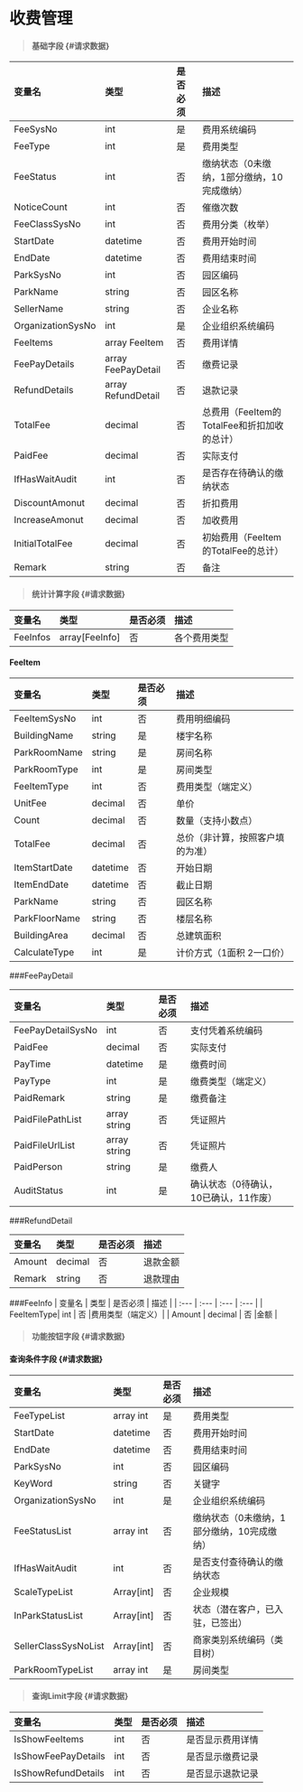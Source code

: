 # 收费管理

> #### 基础字段 {#请求数据}

| 变量名 | 类型 | 是否必须 | 描述 |
| :--- | :--- | :--- | :--- |
| FeeSysNo | int | 是 | 费用系统编码 |
| FeeType | int | 是 | 费用类型 |
| FeeStatus | int | 否 |缴纳状态（0未缴纳，1部分缴纳，10完成缴纳） |
| NoticeCount | int | 否 |催缴次数 |
| FeeClassSysNo | int | 否 | 费用分类（枚举） |
| StartDate | datetime | 否 | 费用开始时间 |
| EndDate | datetime | 否 | 费用结束时间 |
| ParkSysNo| int | 否 | 园区编码|
| ParkName | string | 否 | 园区名称|
| SellerName | string | 否 |企业名称 |
| OrganizationSysNo | int | 是 | 企业组织系统编码 |
| FeeItems | array FeeItem | 否 |费用详情 |
| FeePayDetails | array FeePayDetail | 否 |缴费记录 |
| RefundDetails | array RefundDetail | 否 |退款记录 |
| TotalFee | decimal | 否 |总费用（FeeItem的TotalFee和折扣加收的总计） |
| PaidFee | decimal | 否 |实际支付 |
| IfHasWaitAudit| int | 否 |是否存在待确认的缴纳状态|
| DiscountAmonut| decimal | 否 |折扣费用|
| IncreaseAmonut| decimal | 否 |加收费用|
| InitialTotalFee | decimal | 否 |初始费用（FeeItem的TotalFee的总计） |
| Remark | string| 否 | 备注|









> #### 统计计算字段 {#请求数据}

| 变量名 | 类型 | 是否必须 | 描述 |
| :--- | :--- | :--- | :--- |
| FeeInfos | array[FeeInfo] | 否 |各个费用类型 |




 #### FeeItem

| 变量名 | 类型 | 是否必须 | 描述 |
| :--- | :--- | :--- | :--- |
| FeeItemSysNo | int | 否 |费用明细编码 |
| BuildingName | string | 是  | 楼宇名称 |
| ParkRoomName| string | 是  | 房间名称|
|ParkRoomType | int | 是 |房间类型|
| FeeItemType| int | 否 |费用类型（端定义）|
| UnitFee| decimal | 否 |单价|
| Count| decimal | 否 |数量（支持小数点）|
| TotalFee| decimal | 否 |总价（非计算，按照客户填的为准）|
| ItemStartDate| datetime | 否 |开始日期|
| ItemEndDate| datetime | 否 |截止日期|
| ParkName | string | 否 | 园区名称 |
| ParkFloorName | string | 否 | 楼层名称 |
| BuildingArea| decimal | 否 |总建筑面积|
| CalculateType| int | 是 |计价方式（1面积 2一口价） |


###FeePayDetail

| 变量名 | 类型 | 是否必须 | 描述 |
| :--- | :--- | :--- | :--- |
| FeePayDetailSysNo | int | 否 |支付凭着系统编码 |
| PaidFee | decimal | 否 |实际支付 |
| PayTime| datetime | 是 | 缴费时间|
| PayType| int | 是 | 缴费类型（端定义）|
| PaidRemark| string | 是 | 缴费备注|
| PaidFilePathList | array string | 否 |凭证照片 |
| PaidFileUrlList | array string | 否 |凭证照片 |
| PaidPerson| string | 是 | 缴费人|
| AuditStatus| int | 是 | 确认状态（0待确认，10已确认，11作废）|


###RefundDetail

| 变量名 | 类型 | 是否必须 | 描述 |
| :--- | :--- | :--- | :--- |
| Amount | decimal | 否 |退款金额 |
| Remark | string | 否 |退款理由 |

###FeeInfo
| 变量名 | 类型 | 是否必须 | 描述 |
| :--- | :--- | :--- | :--- |
| FeeItemType| int | 否 |费用类型（端定义）|
| Amount | decimal | 否 |金额 |



> #### 功能按钮字段 {#请求数据}

#### 查询条件字段 {#请求数据}

| 变量名 | 类型 | 是否必须 | 描述 |
| :--- | :--- | :--- | :--- |
| FeeTypeList |array int | 是 | 费用类型 |
| StartDate | datetime | 否 | 费用开始时间 |
| EndDate | datetime | 否 | 费用结束时间 |
| ParkSysNo| int | 否 | 园区编码|
| KeyWord| string | 否 | 关键字|
| OrganizationSysNo | int | 是 | 企业组织系统编码 |
| FeeStatusList |array int | 否 |缴纳状态（0未缴纳，1部分缴纳，10完成缴纳） |
| IfHasWaitAudit| int | 否 |是否支付查待确认的缴纳状态|
|ScaleTypeList|Array\[int\] | 否 | 企业规模 |
|InParkStatusList|Array\[int\] | 否 | 状态（潜在客户，已入驻，已签出） |
|SellerClassSysNoList|Array\[int\] | 否 | 商家类别系统编码（类目树） |
|ParkRoomTypeList |array int | 是 |房间类型|




> #### 查询Limit字段 {#请求数据}

| 变量名 | 类型 | 是否必须 | 描述 |
| :--- | :--- | :--- | :--- |
| IsShowFeeItems | int | 否 |是否显示费用详情 |
| IsShowFeePayDetails | int | 否 |是否显示缴费记录 |
| IsShowRefundDetails | int  | 否 |是否显示退款记录 |





